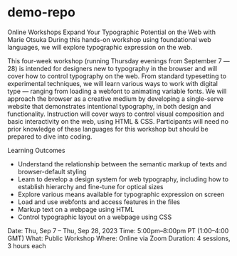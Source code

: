 # demo-repo
Online Workshops
Expand Your Typographic Potential on the Web
with Marie Otsuka
During this hands-on workshop using foundational web languages, we will explore typographic expression on the web.

This four-week workshop (running Thursday evenings from September 7 —28) is intended for designers new to typography in the browser and will cover how to control typography on the web. From standard typesetting to experimental techniques, we will learn various ways to work with digital type — ranging from loading a webfont to animating variable fonts. We will approach the browser as a creative medium by developing a single-serve website that demonstrates intentional typography, in both design and functionality. Instruction will cover ways to control visual composition and basic interactivity on the web, using HTML & CSS. Participants will need no prior knowledge of these languages for this workshop but should be prepared to dive into coding.

Learning Outcomes
- Understand the relationship between the semantic markup of texts and browser-default styling
- Learn to develop a design system for web typography, including how to establish hierarchy and fine-tune for optical sizes
- Explore various means available for typographic expression on screen
- Load and use webfonts and access features in the files
- Markup text on a webpage using HTML
- Control typographic layout on a webpage using CSS

Date: Thu, Sep 7 – Thu, Sep 28, 2023
Time: 5:00pm–8:00pm PT (1:00–4:00 GMT)
What: Public Workshop
Where: Online via Zoom
Duration: 4 sessions, 3 hours each
